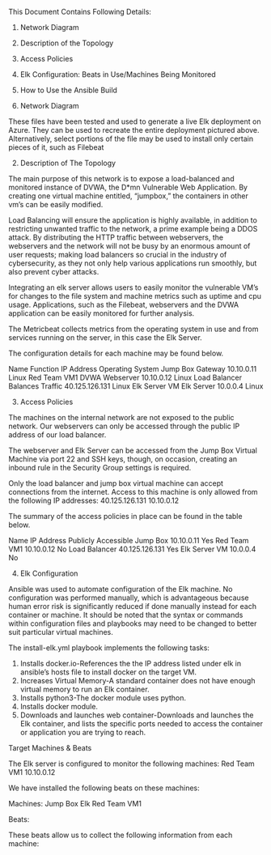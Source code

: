 
This Document Contains Following Details:
1. Network Diagram
2. Description of the Topology
3. Access Policies
4. Elk Configuration: Beats in Use/Machines Being Monitored
5. How to Use the Ansible Build



1. Network Diagram


These files have been tested and used to generate a live Elk deployment on Azure. They can be used to recreate the entire deployment pictured above. Alternatively, select portions of the file may be used to install only certain pieces of it, such as Filebeat



2. Description of The Topology

The main purpose of this network is to expose a load-balanced and monitored instance of DVWA, the D*mn Vulnerable Web Application. By creating one virtual machine entitled, “jumpbox,” the containers in other vm’s can be easily modified.

Load Balancing will ensure the application is highly available, in addition to restricting unwanted traffic to the network, a prime example being a DDOS attack. By distributing the HTTP traffic between webservers, the webservers and the network will not be busy by an enormous amount of user requests; making load balancers so crucial in the industry of cybersecurity, as they not only help various applications run smoothly, but also prevent cyber attacks. 

Integrating an elk server allows users to easily monitor the vulnerable VM’s for changes to the file system and machine metrics such as uptime and cpu usage. Applications, such as the Filebeat, webservers and the DVWA application can be easily monitored for further analysis.

The Metricbeat collects metrics from the operating system in use and from services running on the server, in this case the Elk Server. 

The configuration details for each machine may be found below. 


Name
Function
IP Address
Operating System
Jump Box
Gateway
10.10.0.11
Linux
Red Team VM1
DVWA Webserver
10.10.0.12
Linux
Load Balancer
Balances Traffic
40.125.126.131
Linux
Elk Server VM
Elk Server
10.0.0.4
Linux


3. Access Policies

The machines on the internal network are not exposed to the public network. Our webservers can only be accessed through the public IP address of our load balancer.

The webserver and Elk Server can be accessed from the Jump Box Virtual Machine via port 22 and SSH keys, though, on occasion, creating an inbound rule in the Security Group settings is required. 

Only the load balancer and jump box virtual machine can accept connections from the internet. Access to this machine is only allowed from the following IP addresses:
40.125.126.131
10.10.0.12


The summary of the access policies in place can be found in the table below.


Name 
IP Address 
Publicly Accessible
Jump Box
10.10.0.11
Yes
Red Team VM1
10.10.0.12
No
Load Balancer
40.125.126.131
Yes
Elk Server VM 
10.0.0.4
No

4. Elk Configuration

Ansible was used to automate configuration of the Elk machine. No configuration was performed manually, which is advantageous because human error risk is significantly reduced if done manually instead for each container or machine. It should be noted that the syntax or commands within configuration files and playbooks may need to be changed to better suit particular virtual machines. 

The install-elk.yml playbook implements the following tasks:
1. Installs docker.io-References the the IP address listed under elk in ansible’s hosts file to install docker on the target VM.
2. Increases Virtual Memory-A standard container does not have enough virtual memory to run an Elk container.
3. Installs python3-The docker module uses python.
4. Installs docker module.
5. Downloads and launches web container-Downloads and launches the Elk container, and lists the specific ports needed to access the container or application you are trying to reach.

Target Machines & Beats 

The Elk server is configured to monitor the following machines:
Red Team VM1 10.10.0.12

We have installed the following beats on these machines:

Machines:
Jump Box
Elk
Red Team VM1

Beats:


These beats allow us to collect the following information from each machine:
